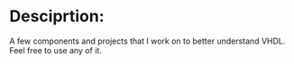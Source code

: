 # Desciprtion:

A few components and projects that I work on to better understand VHDL.
Feel free to use any of it.


